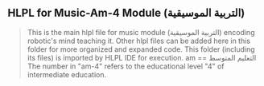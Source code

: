 ## HLPL for Music-Am-4 Module (التربية الموسيقية)
>This is the main hlpl file for music module (التربية الموسيقية) encoding robotic's mind teaching it.
>Other hlpl files can be added here in this folder for more organized and expanded code.
>This folder (including its files) is imported by HLPL IDE for execution.
>am == التعليم المتوسط
>The number in "am-4" refers to the educational level "4" of intermediate education.
